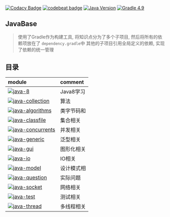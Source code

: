 [![Codacy Badge](https://api.codacy.com/project/badge/Grade/15633fc25b1e40c7bcd4dc963487e0be)](https://www.codacy.com/app/Kuangcp/JavaBase?utm_source=github.com&amp;utm_medium=referral&amp;utm_content=Kuangcp/JavaBase&amp;utm_campaign=Badge_Grade)
[![codebeat badge](https://codebeat.co/badges/9145f9a8-a1aa-4c67-bb2b-f9dd12e924d4)](https://codebeat.co/projects/github-com-kuangcp-javabase-master)
[![Java Version](https://img.shields.io/badge/Java-JRE%208-red.svg)](https://www.java.com/zh_CN/download/)
[![Gradle 4.9](https://img.shields.io/badge/Gradle-4.9-green.svg)](https://docs.gradle.org/4.9/userguide/userguide.html)

## JavaBase 
> 使用了Gradle作为构建工具, 将知识点分为了多个子项目, 然后将所有的依赖项放在了 `dependency.gradle`中
> 其他的子项目引用全局定义的依赖, 实现了依赖的统一管理

## 目录

| module | comment |
|:----|:----|
| [![java-8](https://img.shields.io/badge/Java-8-blue.svg)](/java-8)                           | Java8学习
| [![java-collection](https://img.shields.io/badge/java-collection-blue.svg)](/java-collection)| 算法
| [![java-algorithms](https://img.shields.io/badge/Java-algorithms-blue.svg)](/java-algorithms)| 类字节码和
| [![java-classfile](https://img.shields.io/badge/java-classfile-blue.svg)](/java-classfile)| 集合相关
| [![java-concurrents](https://img.shields.io/badge/java-concurrents-blue.svg)](/java-concurrents)| 并发相关
| [![java-generic](https://img.shields.io/badge/java-generic-blue.svg)](/java-generic)| 泛型相关
| [![java-gui](https://img.shields.io/badge/java-gui-blue.svg)](/java-gui)| 图形化相关
| [![java-io](https://img.shields.io/badge/java-io-blue.svg)](/java-io)| IO相关
| [![java-model](https://img.shields.io/badge/java-model-blue.svg)](/java-model)| 设计模式相
| [![java-question](https://img.shields.io/badge/java-question-blue.svg)](/java-question)| 实际问题
| [![java-socket](https://img.shields.io/badge/java-socket-blue.svg)](/java-socket)| 网络相关
| [![java-test](https://img.shields.io/badge/java-test-blue.svg)](/java-test)| 测试相关
| [![java-thread](https://img.shields.io/badge/java-thread-blue.svg)](/java-thread)| 多线程相关
